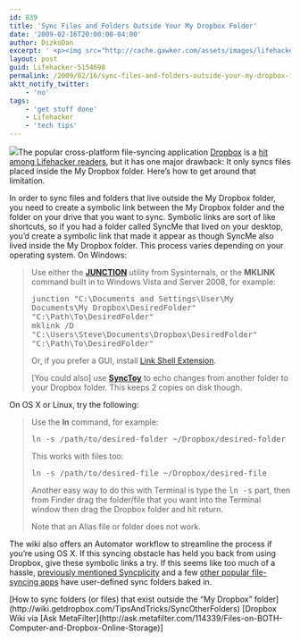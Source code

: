 ```yaml
---
id: 839
title: 'Sync Files and Folders Outside Your My Dropbox Folder'
date: '2009-02-16T20:00:00-04:00'
author: DizkoDan
excerpt: ' <p><img src="http://cache.gawker.com/assets/images/lifehacker/2009/02/dbo.png" width="351" height="198" />The popular cross-platform file-syncing application <a href="https://www.getdropbox.com/">Dropbox</a> is a <a href="http://lifehacker.com/398696/five-best-file-syncing-tools">hit among Lifehacker readers</a>, but it has one major drawback: It only syncs files placed inside the My Dropbox folder. Here''s how to get around that limitation.</p> <p>In order to sync files and folders that live outside the My Dropbox folder, you need to create a symbolic link between the My Dropbox folder and the folder on your drive that you want to sync. Symbolic links are sort of like shortcuts, so if you had a folder called SyncMe that lived on your desktop, you''d create a symbolic link that made it appear as though SyncMe also lived inside the My Dropbox folder. This process varies depending on your operating system. On Windows:</p> <blockquote><p>Use either the <strong><a href="http://www.microsoft.com/technet/sysinternals/FileAndDisk/junction.mspx">JUNCTION</a></strong> utility from Sysinternals, or the <strong>MKLINK</strong> command built in to Windows Vista and Server 2008, for example:</p> <p><tt>&nbsp;junction&nbsp;"C:\Documents&nbsp;and&nbsp;Settings\User\My&nbsp;Documents\My&nbsp;Dropbox\DesiredFolder"&nbsp;"C:\Path\To\DesiredFolder"</tt><br /> <tt>&nbsp;mklink&nbsp;/D&nbsp;"C:\Users\Steve\Documents\Dropbox\DesiredFolder"&nbsp;"C:\Path\To\DesiredFolder"</tt> </p> <p>Or, if you prefer a GUI, install <a href="http://schinagl.priv.at/nt/hardlinkshellext/hardlinkshellext.html">Link Shell Extension</a>.</p> <p>[You could also] use <strong><a href="http://www.microsoft.com/downloads/details.aspx?FamilyID=c26efa36-98e0-4ee9-a7c5-98d0592d8c52&amp;DisplayLang=en">SyncToy</a></strong> to echo changes from another folder to your Dropbox folder. This keeps 2 copies on disk though.</p></blockquote> <p>On OS X or Linux, try the following:</p> <blockquote><p>Use the <strong>ln</strong> command, for example: </p> <p><tt>&nbsp;ln&nbsp;-s&nbsp;/path/to/desired-folder&nbsp;~/Dropbox/desired-folder&nbsp;</tt> </p> <p>This works with files too: </p> <p><tt>&nbsp;ln&nbsp;-s&nbsp;/path/to/desired-file&nbsp;~/Dropbox/desired-file&nbsp;</tt> </p> <p>Another easy way to do this with Terminal is type the <tt>ln&nbsp;-s</tt> part, then from Finder drag the folder/file that you want into the Terminal window then drag the Dropbox folder and hit return. </p> <p>Note that an Alias file or folder does not work.</p></blockquote> <p>The wiki also offers an Automator workflow to streamline the process if you''re using OS X. If this syncing obstacle has held you back from using Dropbox, give these symbolic links a try. If this seems like too much of a hassle, <a href="http://lifehacker.com/5143261/syncplicity-for-mac-windows-open-to-all">previously mentioned Syncplicity</a> and a few <a href="http://lifehacker.com/398696/five-best-file-syncing-tools">other popular file-syncing apps</a> have user-defined sync folders baked in.</p> <div class="related"><a href="http://wiki.getdropbox.com/TipsAndTricks/SyncOtherFolders">How to sync folders (or files) that exist outside the "My Dropbox" folder</a> [Dropbox Wiki via <a href="http://ask.metafilter.com/114339/Files-on-BOTH-Computer-and-Dropbox-Online-Storage">Ask MetaFilter</a>]</div> '
layout: post
guid: Lifehacker-5154698
permalink: /2009/02/16/sync-files-and-folders-outside-your-my-dropbox-folder/
aktt_notify_twitter:
    - 'no'
tags:
    - 'get stuff done'
    - Lifehacker
    - 'tech tips'
---
```


![](http://cache.gawker.com/assets/images/lifehacker/2009/02/dbo.png)The popular cross-platform file-syncing application [Dropbox](https://www.getdropbox.com/) is a [hit among Lifehacker readers](http://lifehacker.com/398696/five-best-file-syncing-tools), but it has one major drawback: It only syncs files placed inside the My Dropbox folder. Here’s how to get around that limitation.

In order to sync files and folders that live outside the My Dropbox folder, you need to create a symbolic link between the My Dropbox folder and the folder on your drive that you want to sync. Symbolic links are sort of like shortcuts, so if you had a folder called SyncMe that lived on your desktop, you’d create a symbolic link that made it appear as though SyncMe also lived inside the My Dropbox folder. This process varies depending on your operating system. On Windows:

> Use either the **[JUNCTION](http://www.microsoft.com/technet/sysinternals/FileAndDisk/junction.mspx)** utility from Sysinternals, or the **MKLINK** command built in to Windows Vista and Server 2008, for example:
> 
> <tt> junction "C:\\Documents and Settings\\User\\My Documents\\My Dropbox\\DesiredFolder" "C:\\Path\\To\\DesiredFolder"</tt>  
> <tt> mklink /D "C:\\Users\\Steve\\Documents\\Dropbox\\DesiredFolder" "C:\\Path\\To\\DesiredFolder"</tt>
> 
> Or, if you prefer a GUI, install [Link Shell Extension](http://schinagl.priv.at/nt/hardlinkshellext/hardlinkshellext.html).
> 
> \[You could also\] use **[SyncToy](http://www.microsoft.com/downloads/details.aspx?FamilyID=c26efa36-98e0-4ee9-a7c5-98d0592d8c52&DisplayLang=en)** to echo changes from another folder to your Dropbox folder. This keeps 2 copies on disk though.

On OS X or Linux, try the following:

> Use the **ln** command, for example:
> 
> <tt> ln -s /path/to/desired-folder ~/Dropbox/desired-folder </tt>
> 
> This works with files too:
> 
> <tt> ln -s /path/to/desired-file ~/Dropbox/desired-file </tt>
> 
> Another easy way to do this with Terminal is type the <tt>ln -s</tt> part, then from Finder drag the folder/file that you want into the Terminal window then drag the Dropbox folder and hit return.
> 
> Note that an Alias file or folder does not work.

The wiki also offers an Automator workflow to streamline the process if you’re using OS X. If this syncing obstacle has held you back from using Dropbox, give these symbolic links a try. If this seems like too much of a hassle, [previously mentioned Syncplicity](http://lifehacker.com/5143261/syncplicity-for-mac-windows-open-to-all) and a few [other popular file-syncing apps](http://lifehacker.com/398696/five-best-file-syncing-tools) have user-defined sync folders baked in.

<div class="related">[How to sync folders (or files) that exist outside the “My Dropbox” folder](http://wiki.getdropbox.com/TipsAndTricks/SyncOtherFolders) [Dropbox Wiki via [Ask MetaFilter](http://ask.metafilter.com/114339/Files-on-BOTH-Computer-and-Dropbox-Online-Storage)]</div>